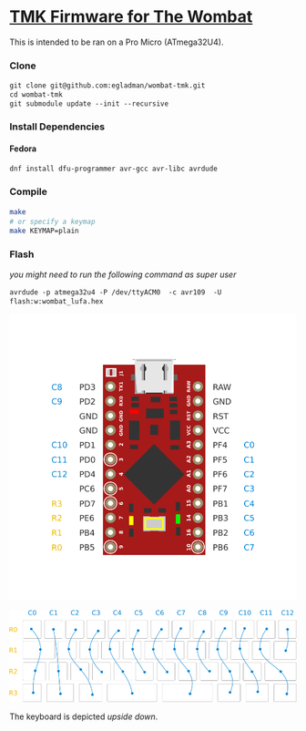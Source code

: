 # [TMK Firmware for The Wombat](https://github.com/egladman/wombat-tmk)

This is intended to be ran on a Pro Micro (ATmega32U4).

### Clone
```
git clone git@github.com:egladman/wombat-tmk.git
cd wombat-tmk
git submodule update --init --recursive
```

### Install Dependencies

#### Fedora

```
dnf install dfu-programmer avr-gcc avr-libc avrdude
```

### Compile
```bash
make
# or specify a keymap
make KEYMAP=plain
```

### Flash
*you might need to run the following command as super user*
```
avrdude -p atmega32u4 -P /dev/ttyACM0  -c avr109  -U flash:w:wombat_lufa.hex
```


![Pinout](/images/pinout.png)

![Wiring](/images/wiring.png)

The keyboard is depicted *upside down*.
